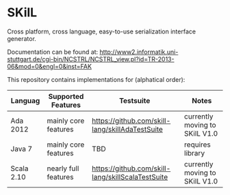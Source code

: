 SKilL
=====

Cross platform, cross language, easy-to-use serialization interface generator.

Documentation can be found at:
http://www2.informatik.uni-stuttgart.de/cgi-bin/NCSTRL/NCSTRL_view.pl?id=TR-2013-06&mod=0&engl=0&inst=FAK


This repository contains implementations for (alphatical order):

Languag|Supported Features|Testsuite|Notes
-------|------------------|---------|-----
Ada 2012 |mainly core features|https://github.com/skill-lang/skillAdaTestSuite | currently moving to SKilL V1.0
Java 7 |mainly core features| TBD | requires library
Scala 2.10 |nearly full features|https://github.com/skill-lang/skillScalaTestSuite | currently moving to SKilL V1.0

